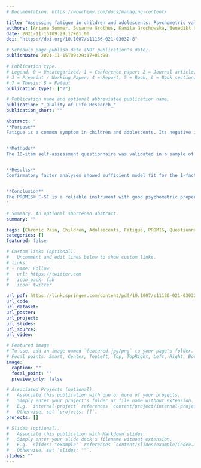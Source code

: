 ```yaml
---
# Documentation: https://wowchemy.com/docs/managing-content/

title: "Assessing fatigue in children and adolescents: Psychometric validation of the German version of the PROMIS® Pediatric Short Form v2.0 - Fatigue 10a in school children and pediatric chronic pain patients"
authors: [Ariane Sommer, Susanne Grothus, Kamila Grochowska, Benedikt Claus, Lorin Stahlschmidt, julia]
date: 2021-11-15T09:29:17+01:00
doi: "https://doi.org/10.1007/s11136-021-03032-8"

# Schedule page publish date (NOT publication's date).
publishDate: 2021-11-15T09:29:17+01:00

# Publication type.
# Legend: 0 = Uncategorized; 1 = Conference paper; 2 = Journal article;
# 3 = Preprint / Working Paper; 4 = Report; 5 = Book; 6 = Book section;
# 7 = Thesis; 8 = Patent
publication_types: ["2"]

# Publication name and optional abbreviated publication name.
publication: "_Quality of Life Research_"
publication_short: ""

abstract: "
**Purpose**
Fatigue is a common symptom in children and adolescents. Its negative impact on health outcomes is even more pronounced in those with chronic pain. There is currently no fatigue measurement tool in German that is validated for both children and adolescents with and without chronic pain. Therefore, this study aimed to gather quantitative validity evidence to support the use of the German version of the PROMIS® Pediatric Short Form v2.0 - Fatigue 10a (PROMIS® F-SF) in the German pediatric general population as well as in German pediatric chronic pain patients.


**Methods**
The 10-item self-assessment questionnaire was validated in a sample of N = 1348 school children (9–18 years; 52.4% female) and N = 114 pediatric chronic pain patients (8–17 years; 63.3% female). Construct and convergent validity, reliability, and item and scale characteristics were examined.


**Results**
Confirmatory factor analyses showed sufficient model fit for the 1-factor model of the questionnaire (school sample: CFI = 0.94, RMSEA = 0.10, SRMR = 0.04; patient sample: CFI = 0.90, RMSEA = 0.14, SRMR = 0.05). Convergent validity was supported by weak-to-large significant correlations with sleep quality, health-related quality of life (HRQoL), and pain characteristics. The questionnaire had excellent internal consistency in both samples (α = 0.92 and α = 0.93). Sex differences and age distributions of the PROMIS® F-SF showed that girls reported significantly higher fatigue than boys and that fatigue increased with age.


**Conclusion**
The PROMIS® F-SF is a reliable instrument with good psychometric properties. Preliminary evidence is provided that the questionnaire validly measures fatigue in children and adolescents with and without chronic pain.
"

# Summary. An optional shortened abstract.
summary: ""

tags: [Chronic Pain, Children, Adolsecents, Fatigue, PROMIS, Questionnaire, Validation]
categories: []
featured: false

# Custom links (optional).
#   Uncomment and edit lines below to show custom links.
# links:
# - name: Follow
#   url: https://twitter.com
#   icon_pack: fab
#   icon: twitter

url_pdf: https://link.springer.com/content/pdf/10.1007/s11136-021-03032-8.pdf
url_code:
url_dataset:
url_poster:
url_project:
url_slides:
url_source:
url_video:

# Featured image
# To use, add an image named `featured.jpg/png` to your page's folder. 
# Focal points: Smart, Center, TopLeft, Top, TopRight, Left, Right, BottomLeft, Bottom, BottomRight.
image:
  caption: ""
  focal_point: ""
  preview_only: false

# Associated Projects (optional).
#   Associate this publication with one or more of your projects.
#   Simply enter your project's folder or file name without extension.
#   E.g. `internal-project` references `content/project/internal-project/index.md`.
#   Otherwise, set `projects: []`.
projects: []

# Slides (optional).
#   Associate this publication with Markdown slides.
#   Simply enter your slide deck's filename without extension.
#   E.g. `slides: "example"` references `content/slides/example/index.md`.
#   Otherwise, set `slides: ""`.
slides: ""
---
```

